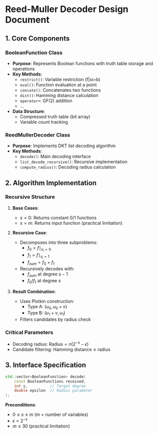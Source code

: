 # Reed-Muller Decoder Design Document

## 1. Core Components

### BooleanFunction Class
- **Purpose**: Represents Boolean functions with truth table storage and operations
- **Key Methods**:
  - `restrict()`: Variable restriction (f|xi=b)
  - `eval()`: Function evaluation at a point
  - `concate()`: Concatenates two functions
  - `dist()`: Hamming distance calculation
  - `operator+`: GF(2) addition
  - ...
- **Data Structure**: 
  - Compressed truth table (bit array)
  - Variable count tracking

### ReedMullerDecoder Class
- **Purpose**: Implements DKT list decoding algorithm
- **Key Methods**:
  - `decode()`: Main decoding interface
  - `list_decode_recursive()`: Recursive implementation
  - `compute_radius()`: Decoding radius calculation

## 2. Algorithm Implementation

### Recursive Structure
1. **Base Cases**:
   - $s=0$: Returns constant $0/1$ functions
   - $s=m$: Returns input function (practical limitation)

2. **Recursive Case**:
   - Decomposes into three subproblems:
     - $f_0 = f\mid_{x_i=0}$
     - $f_1 = f\mid_{x_i=1}$
     - $f_{sum} = f_0 + f_1$
   - Recursively decodes with:
     - $f_{sum}$ at degree $s-1$
     - $f_0/f_1$ at degree $s$

3. **Result Combination**:
   - Uses Plotkin construction:
     - Type A: $(u_0, u_0 + v)$
     - Type B: $(u_1 + v, u_1)$
   - Filters candidates by radius check

### Critical Parameters
- Decoding radius: $\text{Radius} = n(2^{-s} - \epsilon)$
- Candidate filtering: $\text{Hamming distance} \leq \text{radius}$

## 3. Interface Specification

```cpp
std::vector<BooleanFunction> decode(
    const BooleanFunction& received,
    int s,          // Target degree 
    double epsilon  // Radius parameter
);
```

**Preconditions**:
- $0 \leq s \leq m$ (m = number of variables)
- $\epsilon < 2^{-s}$
- $m \leq 30$ (practical limitation)

